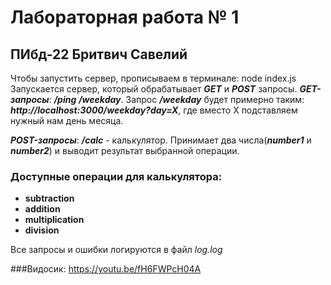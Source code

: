 # Лабораторная работа № 1 
## ПИбд-22 Бритвич Савелий

Чтобы запустить сервер, прописываем в терминале: node index.js
Запускается сервер, который обрабатывает ***GET*** и ***POST*** запросы.
***GET-запросы***:
***/ping***
***/weekday***. Запрос ***/weekday*** будет примерно таким: ***http://localhost:3000/weekday?day=X***, где вместо X подставляем нужный нам день месяца.


***POST-запросы***:
***/сalc*** - калькулятор. Принимает два числа(***number1*** и ***number2***) и выводит результат выбранной операции.
### Доступные операции для калькулятора:
* **subtraction**
* **addition**
* **multiplication**
* **division**

Все запросы и ошибки логируются в файл *log.log*

###Видосик:
https://youtu.be/fH6FWPcH04A